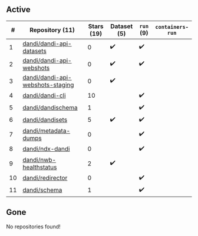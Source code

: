 ## Active
| # | Repository (11) | Stars (19) | Dataset (5) | `run` (9) | `containers-run` |
| --- | --- | --- | --- | --- | --- |
| 1 | [dandi/dandi-api-datasets](https://github.com/dandi/dandi-api-datasets) | 0 | :heavy_check_mark: | :heavy_check_mark: |  |
| 2 | [dandi/dandi-api-webshots](https://github.com/dandi/dandi-api-webshots) | 0 | :heavy_check_mark: | :heavy_check_mark: |  |
| 3 | [dandi/dandi-api-webshots-staging](https://github.com/dandi/dandi-api-webshots-staging) | 0 | :heavy_check_mark: |  |  |
| 4 | [dandi/dandi-cli](https://github.com/dandi/dandi-cli) | 10 |  | :heavy_check_mark: |  |
| 5 | [dandi/dandischema](https://github.com/dandi/dandischema) | 1 |  | :heavy_check_mark: |  |
| 6 | [dandi/dandisets](https://github.com/dandi/dandisets) | 5 | :heavy_check_mark: | :heavy_check_mark: |  |
| 7 | [dandi/metadata-dumps](https://github.com/dandi/metadata-dumps) | 0 |  | :heavy_check_mark: |  |
| 8 | [dandi/ndx-dandi](https://github.com/dandi/ndx-dandi) | 0 |  | :heavy_check_mark: |  |
| 9 | [dandi/nwb-healthstatus](https://github.com/dandi/nwb-healthstatus) | 2 | :heavy_check_mark: |  |  |
| 10 | [dandi/redirector](https://github.com/dandi/redirector) | 0 |  | :heavy_check_mark: |  |
| 11 | [dandi/schema](https://github.com/dandi/schema) | 1 |  | :heavy_check_mark: |  |

## Gone
No repositories found!
